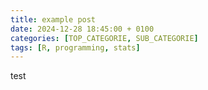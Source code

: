 ```yaml
---
title: example post
date: 2024-12-28 18:45:00 + 0100
categories: [TOP_CATEGORIE, SUB_CATEGORIE]
tags: [R, programming, stats]
---
```


test
